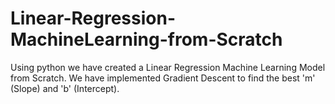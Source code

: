 # Linear-Regression-MachineLearning-from-Scratch
Using python we have created a Linear Regression Machine Learning Model from Scratch. We have implemented Gradient Descent to find the best 'm' (Slope) and 'b' (Intercept).
